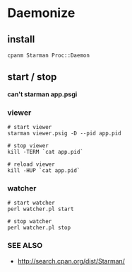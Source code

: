 # Daemonize

## install

    cpanm Starman Proc::Daemon

## start / stop

**can't starman app.psgi**

### viewer

    # start viewer
    starman viewer.psig -D --pid app.pid

    # stop viewer
    kill -TERM `cat app.pid`

    # reload viewer
    kill -HUP `cat app.pid`

### watcher

    # start watcher
    perl watcher.pl start

    # stop watcher
    perl watcher.pl stop

### SEE ALSO
- <http://search.cpan.org/dist/Starman/>

